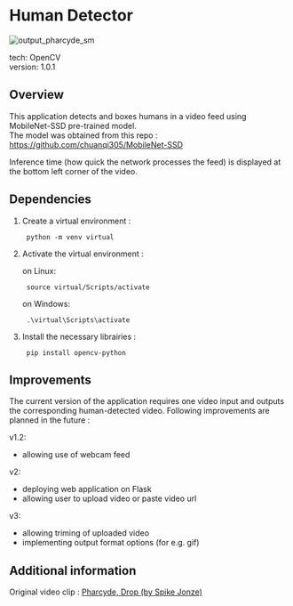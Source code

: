 # Human Detector

![output_pharcyde_sm](https://user-images.githubusercontent.com/84317349/140078298-80a49eac-d547-4e7c-9b0e-174d8d0bc9d8.gif)

tech: OpenCV<br>
version: 1.0.1

## Overview
This application detects and boxes humans in a video feed using MobileNet-SSD pre-trained model.<br>
The model was obtained from this repo : https://github.com/chuanqi305/MobileNet-SSD

Inference time (how quick the network processes the feed) is displayed at the bottom left corner of the video.

## Dependencies

1. Create a virtual environment :

        python -m venv virtual
        
2. Activate the virtual environment :

    on Linux:

        source virtual/Scripts/activate
        
    on Windows:
        
        .\virtual\Scripts\activate
        
3. Install the necessary librairies :

        pip install opencv-python

## Improvements

The current version of the application requires one video input and outputs the corresponding human-detected video. Following improvements are planned in the future :

v1.2:
+ allowing use of webcam feed

v2: 
+ deploying web application on Flask
+ allowing user to upload video or paste video url

v3: 
+ allowing triming of uploaded video
+ implementing output format options (for e.g. gif)

## Additional information

Original video clip : [Pharcyde, Drop (by Spike Jonze)](https://www.youtube.com/watch?v=8Qii-8nA5xM)
